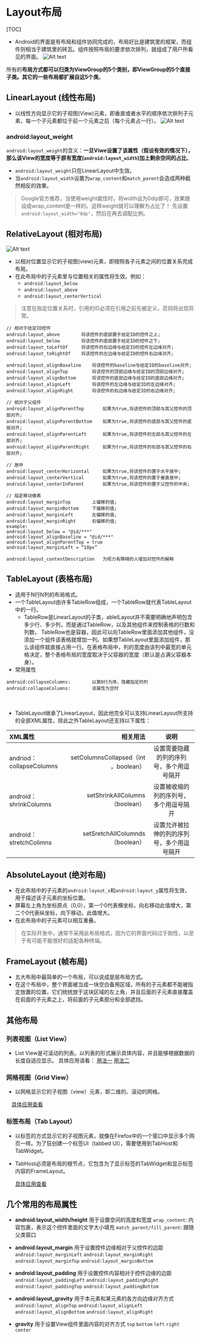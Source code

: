 # Layout布局
[TOC]

- Android的界面是有布局和组件协同完成的，布局好比是建筑里的框架，而组件则相当于建筑里的砖瓦。组件按照布局的要求依次排列，就组成了用户所看见的界面。
  ![Alt text](./2012011916121443.jpg)

所有的**布局方式都可以归类为ViewGroup的5个类别，即ViewGroup的5个直接子类。其它的一些布局都扩展自这5个类**。

## LinearLayout (线性布局)
- 以线性方向显示它的子视图(View)元素，即垂直或者水平的顺序依次排列子元素，每一个子元素都位于前一个元素之后（每个元素占一行）。
  ![Alt text](./linearlayout.png)

### android:layout_weight
`android:layout_weight`的含义：**一旦Viwe设置了该属性（假设有效的情况下），那么该View的宽度等于原有宽度(`android:layout_width`)加上剩余空间的占比**。
- `android:layout_weight`只在LinearLayout中生效。
- 当`android:layout_width`设置为`wrap_content`和`match_parent`会造成两种截然相反的效果。

>Google官方推荐，当使用weight属性时，将width设为0dip即可，效果跟设成wrap_content是一样的。这样weight就可以理解为占比了！
>先设置`android:layout_width="0dp"`，然后在再去调配比例。


## RelativeLayout (相对布局)
![Alt text](./relativelayout.png)
- 以相对位置显示它的子视图(view)元素，即按照各子元素之间的位置关系完成布局。
- 在此布局中的子元素里与位置相关的属性将生效。例如：
  - `android:layout_below`
  - `android:layout_above`
  - `android:layout_centerVertical`
>注意在指定位置关系时，引用的ID必须在引用之前先被定义，否则将出现异常。


```
// 相对于给定ID控件
android:layout_above		将该控件的底部置于给定ID的控件之上;
android:layout_below		将该控件的底部置于给定ID的控件之下;
android:layout_toLeftOf		将该控件的右边缘与给定ID的控件左边缘对齐;
android:layout_toRightOf	将该控件的左边缘与给定ID的控件右边缘对齐;

android:layout_alignBaseline	将该控件的baseline与给定ID的baseline对齐;
android:layout_alignTop			将该控件的顶部边缘与给定ID的顶部边缘对齐;
android:layout_alignBottom		将该控件的底部边缘与给定ID的底部边缘对齐;
android:layout_alignLeft        将该控件的左边缘与给定ID的左边缘对齐;
android:layout_alignRight		将该控件的右边缘与给定ID的右边缘对齐;

// 相对于父组件
android:layout_alignParentTop		如果为true,将该控件的顶部与其父控件的顶部对齐;
android:layout_alignParentBottom	如果为true,将该控件的底部与其父控件的底部对齐;
android:layout_alignParentLeft		如果为true,将该控件的左部与其父控件的左部对齐;
android:layout_alignParentRight		如果为true,将该控件的右部与其父控件的右部对齐;

// 居中
android:layout_centerHorizontal		如果为true,将该控件的置于水平居中;
android:layout_centerVertical		如果为true,将该控件的置于垂直居中;
android:layout_centerInParent		如果为true,将该控件的置于父控件的中央;

// 指定移动像素
android:layout_marginTop		上偏移的值;
android:layout_marginBottom		下偏移的值;
android:layout_marginLeft		左偏移的值;
android:layout_marginRight		右偏移的值;
example:
android:layout_below = "@id/***"
android:layout_alignBaseline = "@id/***"
android:layout_alignParentTop = true
android:layout_marginLeft = “10px”

android:layout_contentDescription	为视力有障碍的人增加对控件的解释
```

## TableLayout (表格布局)
- 适用于N行N列的布局格式。
- 一个TableLayout由许多TableRow组成，一个TableRow就代表TableLayout中的一行。
  - TableRow是LinearLayout的子类，ablelLayout并不需要明确地声明包含多少行、多少列，而是通过TableRow，以及其他组件来控制表格的行数和列数， TableRow也是容器，因此可以向TableRow里面添加其他组件，没添加一个组件该表格就增加一列。如果想TableLayout里面添加组件，那么该组件就直接占用一行。在表格布局中，列的宽度由该列中最宽的单元格决定，整个表格布局的宽度取决于父容器的宽度（默认是占满父容器本身）。
- 常用属性
```
android:collapseColumns:		以第0行为序，隐藏指定的列
android:collapseColumns:		该属性为空时
```


　　

- TableLayout继承了LinearLayout，因此他完全可以支持LinearLayout所支持的全部XML属性，除此之外TableLayout还支持以下属性：

| XML属性                   |                              相关用法 |          说明           |
| :---------------------- | --------------------------------: | :-------------------: |
| andriod：collapseColumns | setColumnsCollapsed（int ，boolean） | 设置需要隐藏的列的序列号，多个用逗号隔开  |
| android：shrinkColumns   |      setShrinkAllColumns（boolean） |  设置被收缩的列的序列号，多个用逗号隔开  |
| android：stretchColimns  |     setSretchAllColumnds（boolean） | 设置允许被拉伸的列的序列号，多个用逗号隔开 |

## AbsoluteLayout (绝对布局)
- 在此布局中的子元素的`android:layout_x`和`android:layout_y`属性将生效，用于描述该子元素的坐标位置。
- 屏幕左上角为坐标原点（0,0），第一个0代表横坐标，向右移动此值增大，第二个0代表纵坐标，向下移动，此值增大。
- 在此布局中的子元素可以相互重叠。
>在实际开发中，通常不采用此布局格式，因为它的界面代码过于刚性，以至于有可能不能很好的适配各种终端。
## FrameLayout (帧布局)
- 五大布局中最简单的一个布局，可以说成是层布局方式。
- 在这个布局中，整个界面被当成一块空白备用区域，所有的子元素都不能被指定放置的位置，它们统统放于这块区域的左上角，并且后面的子元素直接覆盖在前面的子元素之上，将前面的子元素部分和全部遮挡。

## 其他布局
### 列表视图（List View）
- List View是可滚动的列表。以列表的形式展示具体内容，并且能够根据数据的长度自适应显示。
  具体应用请看：
  	[用法一](http://www.cnblogs.com/allin/archive/2010/05/11/1732200.html)
  	[用法二](http://blog.csdn.net/koupoo/article/details/7018727)

### 网格视图（Grid View）
- 以网格显示它的子视图（view）元素，即二维的、滚动的网格。

　[具体应用查看](http://www.cnblogs.com/linzheng/archive/2011/01/19/1938760.html)

### 标签布局（Tab Layout）
- 以标签的方式显示它的子视图元素，就像在Firefox中的一个窗口中显示多个网页一样。为了狂创建一个标签UI（tabbed UI），需要使用到TabHost和TabWidget。
- TabHost必须是布局的根节点，它包含为了显示标签的TabWidget和显示标签内容的FrameLayout。

  [具体应用查看](http://www.cnblogs.com/devinzhang/archive/2012/01/18/2325887.html)




## 几个常用的布局属性

- **android:layout_width/height**
  用于设置空间的高度和宽度
  `wrap_content`: 内容包裹，表示这个控件里面的文字大小填充
  `match_parent/fill_parent`: 跟随父类窗口

- **android:layout_margin**
  用于设置控件边缘相对于父控件的边距
  `android:layout_marginLeft`
  `android:layout_marginRight`
  `android:layout_marginTop`
  `android:layout_marginBottom`


- **android:layout_padding**
  用于设置控件内容相对于控件边缘的边距
  `android:layout_paddingLeft`
  `android:layout_paddingRight`
  `android:layout_paddingTop`
  `android:layout_paddingBottom`


- **android:layout_gravity**
  用于本元素和某元素的各方向边缘对齐方式
  `android:layout_alignTop`
  `android:layout_alignLeft`
  `android:layout_alignBottom`
  `android:layout_alignRight`

- **gravity**
  用于设置View组件里面内容的对齐方式
  `top` `bottom` `left` `right` `center`



